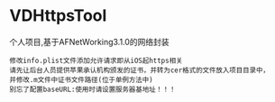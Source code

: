 # VDHttpsTool
个人项目,基于AFNetWorking3.1.0的网络封装

    修改info.plist文件添加允许请求即从iOS起https相关
    请先让后台人员提供苹果承认机构颁发的证书，并转为cer格式的文件放入项目目录中，
    并修改.m文件中证书文件路径(位于单例方法中)
    别忘了配置baseURL:使用时请设置服务器基地址！！！

